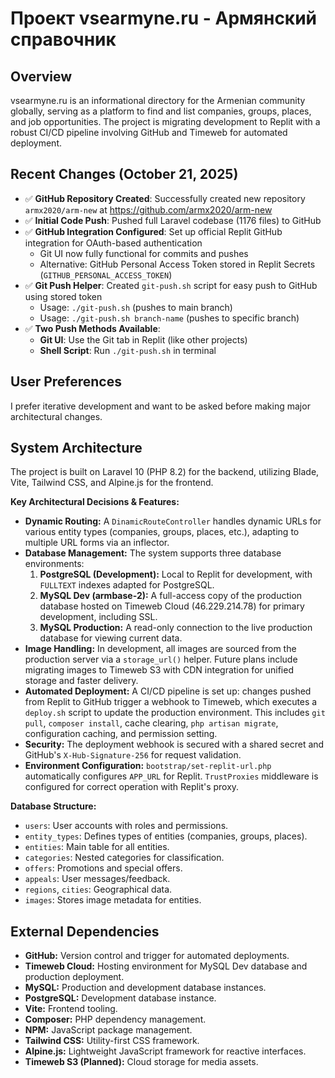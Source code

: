 # Проект vsearmyne.ru - Армянский справочник

## Overview
vsearmyne.ru is an informational directory for the Armenian community globally, serving as a platform to find and list companies, groups, places, and job opportunities. The project is migrating development to Replit with a robust CI/CD pipeline involving GitHub and Timeweb for automated deployment.

## Recent Changes (October 21, 2025)
- ✅ **GitHub Repository Created**: Successfully created new repository `armx2020/arm-new` at https://github.com/armx2020/arm-new
- ✅ **Initial Code Push**: Pushed full Laravel codebase (1176 files) to GitHub
- ✅ **GitHub Integration Configured**: Set up official Replit GitHub integration for OAuth-based authentication
  - Git UI now fully functional for commits and pushes
  - Alternative: GitHub Personal Access Token stored in Replit Secrets (`GITHUB_PERSONAL_ACCESS_TOKEN`)
- ✅ **Git Push Helper**: Created `git-push.sh` script for easy push to GitHub using stored token
  - Usage: `./git-push.sh` (pushes to main branch)
  - Usage: `./git-push.sh branch-name` (pushes to specific branch)
- ✅ **Two Push Methods Available**:
  - **Git UI**: Use the Git tab in Replit (like other projects)
  - **Shell Script**: Run `./git-push.sh` in terminal

## User Preferences
I prefer iterative development and want to be asked before making major architectural changes.

## System Architecture
The project is built on Laravel 10 (PHP 8.2) for the backend, utilizing Blade, Vite, Tailwind CSS, and Alpine.js for the frontend.

**Key Architectural Decisions & Features:**
- **Dynamic Routing:** A `DinamicRouteController` handles dynamic URLs for various entity types (companies, groups, places, etc.), adapting to multiple URL forms via an inflector.
- **Database Management:** The system supports three database environments:
    1.  **PostgreSQL (Development):** Local to Replit for development, with `FULLTEXT` indexes adapted for PostgreSQL.
    2.  **MySQL Dev (armbase-2):** A full-access copy of the production database hosted on Timeweb Cloud (46.229.214.78) for primary development, including SSL.
    3.  **MySQL Production:** A read-only connection to the live production database for viewing current data.
- **Image Handling:** In development, all images are sourced from the production server via a `storage_url()` helper. Future plans include migrating images to Timeweb S3 with CDN integration for unified storage and faster delivery.
- **Automated Deployment:** A CI/CD pipeline is set up: changes pushed from Replit to GitHub trigger a webhook to Timeweb, which executes a `deploy.sh` script to update the production environment. This includes `git pull`, `composer install`, cache clearing, `php artisan migrate`, configuration caching, and permission setting.
- **Security:** The deployment webhook is secured with a shared secret and GitHub's `X-Hub-Signature-256` for request validation.
- **Environment Configuration:** `bootstrap/set-replit-url.php` automatically configures `APP_URL` for Replit. `TrustProxies` middleware is configured for correct operation with Replit's proxy.

**Database Structure:**
-   `users`: User accounts with roles and permissions.
-   `entity_types`: Defines types of entities (companies, groups, places).
-   `entities`: Main table for all entities.
-   `categories`: Nested categories for classification.
-   `offers`: Promotions and special offers.
-   `appeals`: User messages/feedback.
-   `regions`, `cities`: Geographical data.
-   `images`: Stores image metadata for entities.

## External Dependencies
-   **GitHub:** Version control and trigger for automated deployments.
-   **Timeweb Cloud:** Hosting environment for MySQL Dev database and production deployment.
-   **MySQL:** Production and development database instances.
-   **PostgreSQL:** Development database instance.
-   **Vite:** Frontend tooling.
-   **Composer:** PHP dependency management.
-   **NPM:** JavaScript package management.
-   **Tailwind CSS:** Utility-first CSS framework.
-   **Alpine.js:** Lightweight JavaScript framework for reactive interfaces.
-   **Timeweb S3 (Planned):** Cloud storage for media assets.
